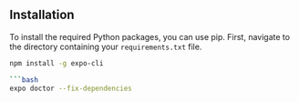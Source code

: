 ## Installation

To install the required Python packages, you can use pip. First, navigate to the directory containing your `requirements.txt` file.

```bash
npm install -g expo-cli

```bash
expo doctor --fix-dependencies


